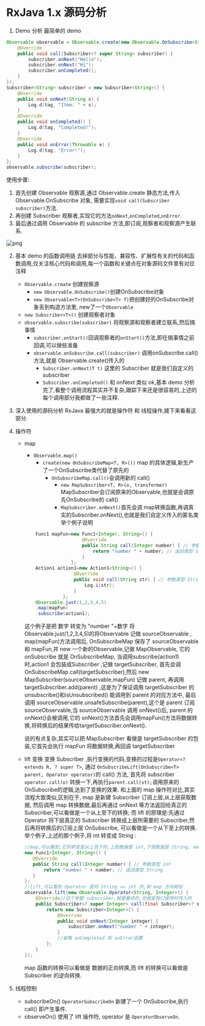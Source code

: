 RxJava 1.x 源码分析
========
1. Demo 分析
最简单的 demo
```java
Observable observable = Observable.create(new Observable.OnSubscribe<String>() {
    @Override
    public void call(Subscriber<? super String> subscriber) {
        subscriber.onNext("Hello");
        subscriber.onNext("Hi");
        subscriber.onCompleted();
    }
});
Subscriber<String> subscriber = new Subscriber<String>() {
    @Override
    public void onNext(String s) {
        Log.d(tag, "Item: " + s);
    }
    @Override
    public void onCompleted() {
        Log.d(tag, "Completed!");
    }
    @Override
    public void onError(Throwable e) {
        Log.d(tag, "Error!");
    }
};
observable.subscribe(subscriber);
```
使用步骤:
 1. 首先创建 Observable 观察源,通过 Observable.create 静态方法,传入 Observable.OnSubscribe 对象,
 需要实现`void call(Subscriber subscriber)`方法.
 2. 再创建 Subscriber 观察者,实现它的方法`onNext`,`onCompleted`,`onError`.
 3. 最后通过调用 Observable 的 subscribe 方法,即订阅,观察者和观察源产生联系.
 
![png](http://plantuml.com/plantuml/png/TP2n5i8W34NtVWKZ7Lft1nUFgmxw0q0pU0JYIQdrywLQWQQwljoybnSr1FI3qq2LCW59EAWSY6OdJluywDxGLOFO2WzZgSYsRUkgH9guuYOIi_XrqZtGGsaxZGs12Y0BAlfaWEFlt2JyNqlfIPl34q-pMnO-9GeWkVH9-rKXJMNcU8b5RBmwA0forNJnOgEibUofdEbGZ4Wt3h6q8pp3seb1UtHt2m4wUQatw0z4I39-zGK0)

2. 基本 demo 的函数调用链
去掉部分与性能、兼容性、扩展性有关的代码和函数调用,仅关注核心代码和调用,每一个函数和关键点在对象源码文件里有对应注释
    - `Observable.create` 创建观察源
        - `new Observable.OnSubscribe()`创建OnSubscribe对象
        - `new Observable<T>(OnSubscribe<T> f)`把创建好的OnSubscribe对象丢到构造方法里, new了一个`Observable`
    - `new Subscriber<T>()` 创建观察者对象
    - `observable.subscribe(subscriber)` 将观察源和观察者建立联系,然后搞事情
        - `subscriber.onStart()`回调观察者的`onStart()`方法,即在搞事情之前回调,可以做些准备
        - `observable.onSubscribe.call(subscriber)` 调用onSubscribe.call() 方法,就是 Observable.create()传入的
            - `Subscriber.onNext(T t)` 这里的 Subscriber 就是我们自定义的subscriber
            - `Subscriber.onCompleted()` 和 onNext 类似
ok,基本 demo 分析完了,看整个调用流程其实并不复杂,跟踪下来还是很容易的,上述的每个调用部分我都做了一些注释.
3. 深入使用的源码分析
RxJava 最强大的就是操作符 和 线程操作,接下来看看这部分.
 1. 操作符
      -  map
          - `Observable.map()`
            - `create(new OnSubscribeMap<T, R>())` map 的具体逻辑,新生产了一个OnSubscribe类代替了原先的
                - `OnSubscribeMap.call()`会调用新的 call()
                    - `new MapSubscriber<T, R>(o, transformer)` MapSubscriber会订阅原来的Observable,也就是会调原先OnSubscribe的 call()
                    - `MapSubscriber.onNext()`首先会调 map转换函数,再调真实的Subscriber.onNext(),也就是我们自定义传入的匿名类
          举个例子说明
          ```java
              Func1 mapFun=new Func1<Integer, String>() {
                               @Override
                               public String call(Integer number) { // 参数类型 int
                                   return "number " + number; // 返回类型 String
                               }
                           };
              Action1 action1=new Action1<String>() {
                            @Override
                            public void call(String str) { // 参数类型 String
                                Log.i(str);
                            }
                        };
              Observable.just(1,2,3,4,5)
              .map(mapFun)
              .subscribe(action1);
          ```
          这个例子是把 数字 转变为 "number "+数字
          将Observable.just(1,2,3,4,5)的将Observable 记做 sourceObservable , map(mapFun)方法调用后,
          OnSubscribeMap 保存了 sourceObservable 和 mapFun,并 new 一个新的Observable,记做 MapObservable,
          它的 onSubscribe 就是 OnSubscribeMap,
          当调用subscribe(action1)时,action1 会包装成Subscriber ,记做 targetSubscriber,
          首先会调 OnSubscribeMap.call(targetSubscriber),然后 new MapSubscriber(sourceObservable,mapFun) 记做 parent,
          再调用 targetSubscriber.add(parent) ,这是为了保证调用 targetSubscriber 的unsubscribe()和isUnsubscribed() 能调用到 parent 的对应方法中,
          最后调用 sourceObservable.unsafeSubscribe(parent),这个是 parent 订阅 sourceObservable,当 sourceObservable 调用 onNext()后,
          parent 的onNext()会被调用,它的 onNext()方法首先会调用mapFun()方法将数据转换,将转换后的结果传给targetSubscriber.onNext().
          
          说的有点复杂,其实可以把 MapSubscriber 看做是 targetSubscriber 的包装,它首先会执行 mapFun 将数据转换,再回调 targetSubscriber
        
      - lift 变换
        变换 Subscriber ,执行变换的代码,变换的过程是`Operator<? extends R, ? super T>`,
        通过 `OnSubscribeLift(OnSubscribe<T> parent, Operator operator)`的 call() 方法,
        首先将 subscriber `operator.call(o)` 转换一下,再执行`parent.call(st);`调用原来的OnSubscribe的逻辑,达到了变换的效果.
        和上面的 map 操作符对比,其实流程大致类似,区别在于, map 是新建 Subscriber 订阅上层,从上层获取数据,
        然后调用 map 转换数据,最后再通过 onNext 等方法返回给真正的 Subscriber,可以看做是一个从上至下的转换;
        而 lift 的原理是:先通过 Operator 将下层真正的 Subscriber 转换成上层所需要的 Subscriber,然后再将转换后的订阅上层 OnSubscribe,
        可以看做是一个从下至上的转换.
        举个例子,上述的那个例子,将 int 转变成 String :
        ```java
        //map,可以看到,它的转变是从上至下的,上层数据是 int,下层数据是 String, map函数需要实现 int => String 的转换过程
        new Func1<Integer, String>() {
           @Override
           public String call(Integer number) { // 参数类型 int
               return "number " + number; // 返回类型 String
           }
        };
        //lift,可以看到 Operator 是将 String => int 的,和 map 方向相反
        observable.lift(new Observable.Operator<String, Integer>() {
            @Override//这个参数 subscriber,就是最终的,也就是我们使用时传入的
            public Subscriber<? super Integer> call(final Subscriber<? super String> subscriber) {
                return new Subscriber<Integer>() {
                    @Override
                    public void onNext(Integer integer) {
                        subscriber.onNext("number " + integer);
                    }
                    //省略 onCompleted 和 onError函数
                };
            }
        });
        ```
        map 函数的转换可以看做是 数据的正向转换,而 lift 的转换可以看做是 Subscriber 的逆向转换.
        
 4. 线程控制
      - subscribeOn()
        `OperatorSubscribeOn` 新建了一个 OnSubscribe,执行 call() 即产生事件.
      - observeOn()
        使用了 lift 操作符, operator 是 `OperatorObserveOn`.
